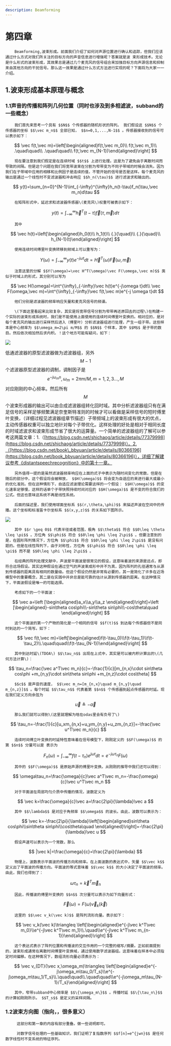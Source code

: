 ```yaml
---
description: Beamforming
---
```


# 第四章

        Beamforming,波束形成。前面我们介绍了如何对声源位置进行确认和追踪，但我们应该通过什么方式对我们所关注的目标方向的声音信息进行增强呢？答案就是波 束形成技术。无论是什么形式的波束形成，其效果总是通过几个麦克风的信号组合来加强目标方向声源信息和抑制来自其他方向的干扰信号。那么这一效果是通过什么方式方法进行实现的呢？下面将为大家一一介绍。

## 1.波束形成基本原理与概念

### 1.1声音的传播和阵列几何位置（同时也涉及到多相滤波，subband的一些概念）

        我们首先来思考一个具有 $$N$$ 个传感器的随机形状的阵列。 我们假设这 $$N$$ 个传感器的坐标 $$\vec m_n$$ 全部已知， $$n=0,1,...,N-1$$ 。传感器接收到的信号可以表示如下：

$$
\vec f(t,\vec m)=\left[\begin{aligned}f(t,\vec m_0)\\
f(t,\vec m_1)\\
.\quad\quad\\
.\quad\quad\\
f(t,\vec m_{N-1})\end{aligned}\right]
$$

        现在要注意到我们假定是在连续时域 $$t$$ 上进行处理。这是为了避免由于离散时间而导致的间隔。但是这个问题在我们将宽带波束在分割为窄带变为不同子带域的时候会消失。因为我们在子带域中应用的相移和比例因子是连续的值，不管开始的信号是否是这样。每个麦克风的输出是通过一个线性时不变滤波器和冲击响应 $$h_n(\tau)$$ 进行滤波求和输出的。

$$
y(t)=\sum_{n=0}^{N-1}\int_{-\infty}^{\infty}h_n(t-\tau)f_n(\tau,\vec m_n)d\tau
$$

        在矩阵形式中，延迟求和滤波器传感器\(麦克风\)权重可被表示如下：

$$
y(t)=\int_{-\infty}^{\infty}\vec h^T(t-\tau)\vec f(\tau,\vec m)d\tau
$$

        其中

$$
\vec h(t)=\left[\begin{aligned}h_0(t)\\
h_1(t)\\
{.}{\quad}\\
{.}{\quad}\\
h_{N-1}(t)\end{aligned}\right]
$$

        使用连续时间傅里叶变换转移到频域上可以重写为：

$$
Y(\omega)=\int^{\infty}_{-\infty}y(t)e^{-j\omega t}dt=\vec H^T(\omega)\vec F(\omega,\vec m)
$$

        注意这里的分解 $$Y(\omega)=\vec H^T(\omega)\vec F(\omega,\vec m)$$ 类似于时域上的形式，其分别可以写为

$$
\vec H(\omega)=\int^{\infty}_{-\infty}\vec h(t)e^{-j\omega t}dt\\
\vec F(\omega,\vec m)=\int^{\infty}_{-\infty}\vec f(t,\vec m)e^{-j \omega t}dt
$$

        他们分别是滤波器的频率响应矢量和麦克风信号的频谱。

        \(下面这里看起来比较复杂，其实是将宽带信号分割为窄带再还原回去的过程\)在构建一个实际的波束形成系统时，我们是不能使用上面使用的连续时间傅里叶变换的。相对应的，是对每个麦克风的输出进行采样然后进入（傅里叶）分析滤波器组进行处理，产生一组子带。这些样本是中心频率为 $$\omega_m=2\pi m/M$$ 的 $$N$$ 个样本，其中 $$M$$ 是子带的数目。然后依次相加然后求内积。！这个地方可能有疑问，如下：

![](../.gitbook/assets/20181011-192816-ping-mu-jie-tu.png)

低通滤波器的原型滤波器做为滤波器组，另外 $$M-1$$ 个滤波器原型滤波器的调制，调制因子是 $$e^{-j\omega_m n},\omega_m=2\pi m/M,m=1,2,3...,M$$ 对应刚刚的中心频率。然后所有 $$M$$ 个波束形成器的输出可以由合成滤波器组转化回时域。其中分析滤波器组只有在满足信号的采样足够频繁满足奈奎斯特准则的时候才可以看做是采样信号的短时傅里叶变换，（详细过程见滤波器组章节描述）子带频域上的波束形成有很大的优点，主动传感器权重可以独立地针对每个子带优化。这样处理的好处是相对于相同长度的时域滤波求和波束形成节省了很大的运算量。一个简单的滤波器组的了解可以参考这两篇文章：1.（[https://blog.csdn.net/shichaog/article/details/77379998](https://blog.csdn.net/shichaog/article/details/77379998)）。2.（[https://blog.csdn.net/book\_bbyuan/article/details/80366196](https://blog.csdn.net/book_bbyuan/article/details/80366196)），详细了解建议参考《distantspeechrecognition》中的第十一章。

        另外值得一提的是虽然滤波器频率响应在上面的式子中表示为随时间变化的常数，但是在随后的部分中，这个假设将会被释放， $$H(\omega)$$ 将会变为自适应的来进行最大或最小的优化准则。但在这种情形下，自适应滤波理论需要这样的一个假设： $$H(\omega)$$ 的变化速率足够慢，这样的话单个子带快照持续时间对应的 $$H(\omega)$$ 是不变的符合我们的公式。但这也意味这系统不再是线性系统。

        后面的描述里，我们使用球面坐标系 $$(r,\theta,\phi)$$ 来描述声波在空间中的传播。这个坐标和标准笛卡尔坐标系 $$(x,y,z)$$ 的关系如下图所示。

![](../.gitbook/assets/20181012-100126-ping-mu-jie-tu.png)

        其中 $$r \geq 0$$ 代表半径或者范围，极角 $$\theta$$ 符合 $$0\leq \theta \leq \pi$$ 。方位角 $$\phi$$ 符合 $$0\leq \phi \leq 2\pi$$ 。但要注意到的是，在圆形阵列情况下，方位角 $$\phi$$ 符合 $$0\leq \phi \leq 2\pi$$ 是没有问题的。但是在线性阵列下，由于对称性，方位角 $$\phi$$ 符合 $$0\leq \phi \leq \pi$$ 而不是 $$0\leq \phi \leq 2\pi$$ 。

        在经典的阵列处理文献中，声波是平面波是很常见的假设，这意味着波的来源是远点，即符合远场假设。其实这种假设在通过空气的声波束成形中并不为真，因为阵列的孔径通常与从源到传感器的距离具有相同的数量级。但这个假设仍然是非常有必要的，其一是简化了许多在近场模型中的重要概念，其二是在实践中并非总是能可靠的估计从源到传感器的距离。在这种情况下，平面波假设是唯一的可能选择。

        考虑如下的一个平面波：

$$
\vec a=\left [\begin{aligned}a_x\\a_y\\a_z \end{aligned}\right]=\left [\begin{aligned}-sin\theta cos\phi\\-sin\theta sin\phi\\-cos\theta\quad \end{aligned}\right]
$$

        这个平面波的第一个产物的简化是一个相同的信号 $$f(t)$$ 到达每个传感器但不是同时到达的一个简写。如下：

$$
\vec f(t,\vec m)=\left[\begin{aligned}f(t-\tau_0)\\f(t-\tau_1)\\f(t-\tau_2)\\.\quad\quad\\f(t-\tau_{N-1})\end{aligned}\right]
$$

        其中到达时延\(TDOA\) $$\tau_n$$ 出现在上式中，其实是可以被内积计算出的\(几何方法计算\)：

$$
\tau_n=\frac{\vec a^T\vec m_n}{c}=-\frac{1}{c}[m_{n,x}\cdot sin\theta cos\phi +m_{n,y}\cdot sin\theta sin\phi +m_{n,z}\cdot cos\theta]
$$

        $$c$$ 是声音的速度， $$\vec m_n=[m_{n,x}\quad m_{n,y}\quad m_{n,z}]$$ 。每个时延 $$\tau_n$$ 代表着第 $$n$$ 个传感器到起点传感器的时延。现在我们定义方向余弦为

$$
\vec u \triangleq -\vec a
$$

        那么我们就可以得到\(这里就理解为啥在odas里会有负号了\)

$$
\tau_n=-\frac{1}{c}[u_xm_{n,x}+u_ym_{n,y}+u_zm_{n,z}]=-\frac{\vec u^T\vec m_n}{c}
$$

        连续时间傅立叶变换的时延特性意味着在信号模型下，刚刚定义的 $$F(\omega)$$ 的第 $$n$$ 分量可以是 表示为

$$
F_n(\omega)=\int^{\infty}_{-\infty}f(t-\tau_n)e^{j\omega t}dt=e^{-j\omega \tau_n}F(\omega)
$$

        其中的 $$F(\omega)$$ 是原始声源的傅里叶变换。从刚刚的推导中我们还可以得到：

$$
\omega\tau_n=\frac{\omega}{c}\vec a^T\vec m_n=-\frac{\omega}{c}\vec u^T\vec m_n
$$

        对于平面波在局部均匀介质中传播的情况，波数定义为

$$
\vec k=\frac{\omega}{c}\vec a=\frac{2\pi}{\lambda}\vec a
$$

        其中 $$\lambda$$ 是对应于角频率 $$\omega$$ 的波长。由此，波数可以表示为：

$$
\vec k=-\frac{2\pi}{\lambda}\left[\begin{aligned}sin\theta cos\phi\\sin\theta sin\phi\\cos\theta\quad \end{aligned}\right]=-\frac{2\pi}{\lambda}\vec u
$$

        假设声速可以表示为一个常数，那么

$$
|\vec k|=\frac{\omega}{c}=\frac{2\pi}{\lambda}
$$

        物理上，波数表示平面波的传播方向和频率。在上面波数的表达式中，矢量 $$\vec k$$ 定义出了平面波的传播方向。平面波的等式意味着 $$\vec k$$ 的大小决定了平面波的频率。由此，我们也得到了：

$$
\omega\tau_n=\vec k^T\vec m_n
$$

        因此，传播波的傅里叶变换的 $$n$$ 次分量可以表示为如下向量形式：

$$
\vec F(\omega)=F(\omega)\vec v_k(\vec k)
$$

        这里的 $$\vec v_k(\vec k)$$ 是阵列流形向量。表示如下：

$$
\vec v_k(\vec k)\triangleq \left[\begin{aligned}e^{-j\vec k^T\vec m_0}\\e^{-j\vec k^T\vec m_1}\\.\quad\\e^{-j\vec k^T\vec m_{n-1}}\end{aligned}\right]
$$

        这个表达式表示了阵列位置和传播波的交互作用的一个完整的缩写/摘要。正如前面提到的，波束形成通常在离散时间傅里叶变换域，通过使用数字滤波器组。这意味着在样本中必须指定时间偏移。在这种情况下，数组流形向量必须表示为：

$$
\vec v_{DT}(\vec x,\omega_m)\triangleq \left[\begin{aligned}e^{-j\omega_m\tau_0/T_s}\\e^{-j\omega_m\tau_1/T_s}\\.\quad\quad\\.\quad\quad\\e^{-j\omega_m\tau_{N-1}/T_s}\end{aligned}\right]
$$

        其中，窄带subband中心频率是 $$\{\omega_m\}$$ 。传播时延 $$\{\tau_n\}$$ 的计算如刚刚所示。 $$T_s$$ 是定义的采样间隔。

### 1.2波束方向图（指向，，很多意义）

         这部分和第一章的内容有部分重叠。做一些说明即可。

         对数字信号处理的一些基础知识，我们证明了复指数序列 $$f[n]=e^{jwn}$$ 是任何数字线性时不变系统的特征序列。

